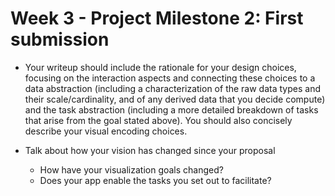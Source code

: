 # Week 3 - Project Milestone 2: First submission


* Your writeup should include the rationale for your design choices, focusing on the interaction aspects and connecting these choices to a data abstraction (including a characterization of the raw data types and their scale/cardinality, and of any derived data that you decide compute) and the task abstraction (including a more detailed breakdown of tasks that arise from the goal stated above). You should also concisely describe your visual encoding choices.

* Talk about how your vision has changed since your proposal
  * How have your visualization goals changed?
  * Does your app enable the tasks you set out to facilitate?
